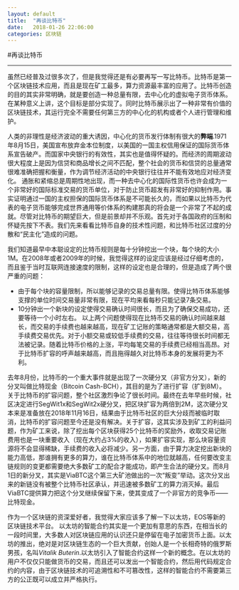 ```yaml
---
layout: default
title:  "再谈比特币"
date:   2018-01-26 22:06:00
categories: 区块链
---
```


#再谈比特币
***

虽然已经普及过很多次了，但是我觉得还是有必要再写一写比特币。比特币是第一个区块链技术应用，而且是现在矿工最多，算力资源最丰富的应用了。比特币创造的目的其实非常明确，就是要创造一种总量有限，去中心化的虚拟电子货币体系。在某种意义上讲，这个目标是部分实现了。同时比特币展示出了一种非常有价值的区块链技术，其运行完全不需要任何第三方的中心化的机构或者个人进行管理和维护。

人类的非理性是经济波动的重大诱因，中心化的货币发行体制有很大的**弊端**.1971年8月15日，美国宣布放弃金本位制度，以美国的一国主权信用保证的国际货币体系宣告破产。而国家中央银行的有效性，其实也是值得怀疑的。而经济的周期波动很大程度上是因为信贷和商品增长之间不匹配，整个社会的货币和信贷的总量通常很难准确把握和衡量，作为调节经济活动的中央银行往往并不能有效地应对经济变化。 通胀和紧缩总是周期性地出现，而一种去中心化的国际性货币也许会成为一个非常好的国际标准交易的货币单位，对于防止货币超发有非常好的抑制作用。事实证明通过一国的主权担保的国际货币体系是不可能长久的，而如果以比特币为代表的电子货币能够完成世界通用等价体系的构建那真的将会是一个非常了不起的成就。尽管对比特币的期望巨大，但是前景却并不乐观。首先对于各国政府的压制和怀疑先按下不表。我们先来看看比特币自身的技术性问题，和比特币社区过度的分散和“民主化”造成的问题。

我们知道最早中本聪设定的比特币规则是每十分钟挖出一个块，每个块的大小1M。在2008年或者2009年的时候，我觉得这样的设定应该是经过仔细考虑的，而且鉴于当时互联网连接速度的限制，这样的设定也是合理的，但是造成了两个很严重的问题：
- 由于每个块的容量限制，所以能够记录的交易总量有限。使得比特币体系能够支撑的单位时间交易量非常有限，现在平均来看每秒只能记录7条交易。
- 10分钟出一个新块的设定使得交易确认时间很长，而且为了确保交易成功，还要等待一个小时左右。
以上两个问题使得现在比特币交易的确认时间越来越长，而交易的手续费也越来越高，现在矿工记账的策略通常都是大额交易，高手续费交易优先。对于小额交易或较低手续费的交易，往往等待很长时间都无法被记录。随着比特币价格的上涨，平均每笔交易的手续费已经相当高昂。对于比特币扩容的呼声越来越高，而且拖得越久对比特币本身的发展将更为不利。

去年8月份，比特币的一个重大事件就是出现了一次硬分叉（非官方分叉），新的分叉叫做比特现金（Bitcoin Cash-BCH），其目的是为了进行扩容（扩到8M）。关于比特币的扩容问题，整个社区激烈争论了很长时间。最终在去年早些时候，社区决定进行SegWit1x和SegWit2x硬分叉，把区块扩容为两倍到2M，这次硬分叉本来是准备放在2018年11月16日，结果由于比特币社区的巨大分歧而被临时取消，比特币的扩容问题至今还是没有解决。关于扩容，这其实涉及到矿工的利益问题，作为矿工来说，除了挖出每个区块获得25个比特币的奖励外，收取交易记账费用也是一块重要收入（现在大约占3%的收入），如果扩容实现，那么块容量资源将不会显得稀缺，手续费的收入必将减少。另一方面，由于算力决定挖出新块的能力高低，那谁拥有更多的算力，谁在比特币体系中的地位就越高，任何要改变主链规则的变更都需要绝大多数矿工的配合才能成功，即产生合法的硬分叉。而8月1日的新分叉，其实是ViaBTC这个第三大矿池做出的一次“叛变”举动。这次分叉出来的新链没有被整个比特币社区承认，并迅速被多数矿工的算力消灭掉。最后ViaBTC提供算力把这个分叉继续保留下来，使其变成了一个非官方的竞争币——比特现金。

作为一个区块链的资深爱好者，我觉得大家应该多了解一下以太坊，EOS等新的区块链技术平台。
以太坊的智能合约其实是一个更加有意思的东西，在相当长的一段时间里，大多数人对区块链应用的认识还只是停留在电子加密货币上面。以太坊的推出，绝对是对区块链生态的一个巨大贡献，创始人是一个长相奇特的俄罗斯男孩，名叫*Vitalik Buterin*.以太坊引入了智能合约这样一个新的概念。在以太坊的用户不仅仅只能做货币的交易，而且还可以发出一个智能合约，然后用代码规定合约的内容，由于区块链技术的可追溯性和不可篡改性，这样的智能合约不需要第三方的公正既可以成立并严格执行。
